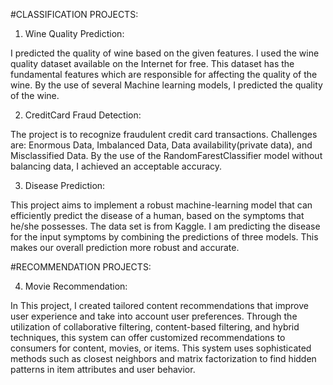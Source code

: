 #CLASSIFICATION PROJECTS:

1. Wine Quality Prediction:

I predicted the quality of wine based on the given features.
I used the wine quality dataset available on the Internet for free.
This dataset has the fundamental features which are responsible for affecting the quality of the wine. 
By the use of several Machine learning models, I predicted the quality of the wine.

2. CreditCard Fraud Detection:

The project is to recognize fraudulent credit card transactions.
Challenges are:
Enormous Data, Imbalanced Data, Data availability(private data), and Misclassified Data.
By the use of the RandomFarestClassifier model without balancing data, I achieved an acceptable accuracy.

3. Disease Prediction:

This project aims to implement a robust machine-learning model that can efficiently predict the disease of a human,
based on the symptoms that he/she possesses.
The data set is from Kaggle.
I am predicting the disease for the input symptoms by combining the predictions of three models.
This makes our overall prediction more robust and accurate.

#RECOMMENDATION PROJECTS:

4. Movie Recommendation:

In This project, I created tailored content recommendations that improve user experience and take into account user preferences.
Through the utilization of collaborative filtering, content-based filtering, and hybrid techniques, this system can offer customized recommendations to consumers for content, movies, or items.
This system uses sophisticated methods such as closest neighbors and matrix factorization to find hidden patterns in item attributes and user behavior. 



